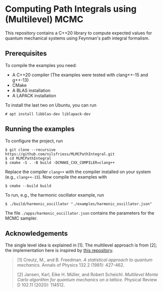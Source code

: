 # Computing Path Integrals using (Multilevel) MCMC 
This repository contains a C++20 library to compute expected values for quantum mechanical systems using Feynman's path integral formalism.

## Prerequisites
To compile the examples you need:
+ A C++20 compiler (The examples were tested with clang++-15 and g++-13)
+ CMake
+ A BLAS installation
+ A LAPACK installation

To install the last two on Ubuntu, you can run
```
# apt install libblas-dev liblapack-dev
```

## Running the examples
To configure the project, run
```
$ git clone --recursive https://github.com/nilsfriess/MLMCPathIntegral.git
$ cd MLMCPathIntegral
$ cmake -S . -B build -DCMAKE_CXX_COMPILER=clang++
```
Replace the compiler `clang++` with the compiler installed on your system (e.g., `clang++-15`). Now compile the examples with
```
$ cmake --build build
```
To run, e.g., the harmonic oscillator example, run
```
$ ./build/harmonic_oscillator "./examples/harmonic_oscillator.json"
```
The file `./apps/harmonic_oscillator.json` contains the parameters for the MCMC sampler.

## Acknowledgements
The single level idea is explained in [1]. The multilevel approach is from [2]; the implementation here is inspired by [this repository](https://github.com/eikehmueller/mlmcpathintegral).


> [1] Creutz, M., and B. Freedman. _A statistical approach to quantum mechanics._ Annals of Physics 132.2 (1981): 427-462. 
>
> [2] Jansen, Karl, Eike H. Müller, and Robert Scheichl. _Multilevel Monte Carlo algorithm for quantum mechanics on a lattice._ Physical Review D 102.11 (2020): 114512.
